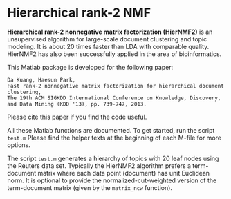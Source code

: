 # Hierarchical rank-2 NMF

**Hierarchical rank-2 nonnegative matrix factorization (HierNMF2)** is an unsupervised algorithm for large-scale document clustering and topic modeling. It is about 20 times faster than LDA with comparable quality. HierNMF2 has also been successfully applied in the area of bioinformatics.

This Matlab package is developed for the following paper:
```
Da Kuang, Haesun Park,
Fast rank-2 nonnegative matrix factorization for hierarchical document clustering,
The 19th ACM SIGKDD International Conference on Knowledge, Discovery, and Data Mining (KDD '13), pp. 739-747, 2013.
```
Please cite this paper if you find the code useful.

All these Matlab functions are documented. To get started, run the script `test.m` Please find the helper texts at the beginning of each M-file for more options.

The script `test.m` generates a hierarchy of topics with 20 leaf nodes using the Reuters data set.
Typically the HierNMF2 algorithm prefers a term-document matrix where each data point (document) has unit Euclidean norm.
It is optional to provide the normalized-cut-weighted version of the term-document matrix (given by the `matrix_ncw` function).
